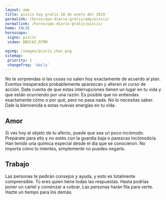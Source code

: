 ```yaml
---
layout: amp
title: piscis hoy gratis 18 de enero del 2019 
permalink: /horoscopo-diario-gratis/amp/piscis/
normallink: /horoscopo-diario-gratis/piscis/
home: FALSE
horoscopo:
 signo: piscis
 video: DBUl6Z_R7RM

ogimg: /images/piscis_char.png
sitemap:
 priority: 1
 changefreq: 'daily'
---
```



No te sorprendas si las cosas no salen hoy exactamente de acuerdo al plan. Eventos inesperados probablemente aparezcan y alteren el curso de acción. Date cuenta de que estas interrupciones tienen un lugar en tu vida y que están ocurriendo por una razón. Es posible que no entiendas exactamente cómo o por qué, pero no pasa nada. No lo necesitas saber. Dale la bienvenida a estas nuevas energías en tu vida.

## Amor

Si ves hoy al objeto de tu afecto, puede que sea un poco incómodo. Prepárate para ello y no estés con la guardia baja o parezcas incómodo/a. Han tenido una química especial desde el día que se conocieron. No importa cómo lo intentes, simplemente no puedes negarlo.

## Trabajo

Las personas te pedirán consejos y ayuda, y esto es totalmente comprensible. Tú eres quien tiene todas las respuestas. Hasta podrías poner un cartel y comenzar a cobrar. Las personas harán fila para verte. Hazte un tiempo para los demás.